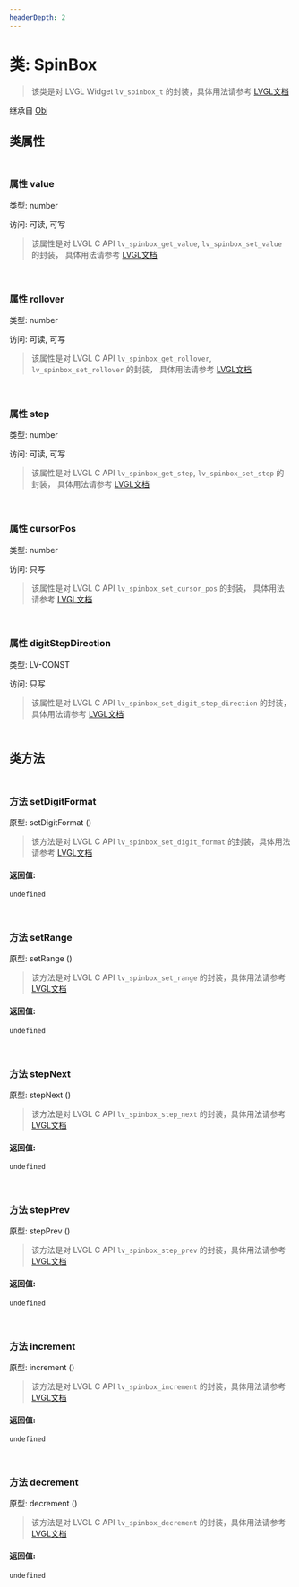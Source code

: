 ```yaml
---
headerDepth: 2
---
```


# 类: SpinBox

> 该类是对 LVGL Widget `lv_spinbox_t` 的封装，具体用法请参考  [LVGL文档](https://docs.lvgl.io/9.0/widgets/spinbox.html)

继承自 [Obj](Obj)


## 类属性

<p style="height: 10px;margin:0px"></p>

### <span class='member-header property'></span> 属性 value

类型: number

访问: 可读, 可写

> 该属性是对 LVGL C API `lv_spinbox_get_value`, `lv_spinbox_set_value` 的封装，
> 具体用法请参考  [LVGL文档](https://docs.lvgl.io/9.0/API/index.html)


<p style="height: 10px;margin:0px"></p>

<p style="height: 10px;margin:0px"></p>

### <span class='member-header property'></span> 属性 rollover

类型: number

访问: 可读, 可写

> 该属性是对 LVGL C API `lv_spinbox_get_rollover`, `lv_spinbox_set_rollover` 的封装，
> 具体用法请参考  [LVGL文档](https://docs.lvgl.io/9.0/API/index.html)


<p style="height: 10px;margin:0px"></p>

<p style="height: 10px;margin:0px"></p>

### <span class='member-header property'></span> 属性 step

类型: number

访问: 可读, 可写

> 该属性是对 LVGL C API `lv_spinbox_get_step`, `lv_spinbox_set_step` 的封装，
> 具体用法请参考  [LVGL文档](https://docs.lvgl.io/9.0/API/index.html)


<p style="height: 10px;margin:0px"></p>

<p style="height: 10px;margin:0px"></p>

### <span class='member-header property'></span> 属性 cursorPos

类型: number

访问: 只写

> 该属性是对 LVGL C API `lv_spinbox_set_cursor_pos` 的封装，
> 具体用法请参考  [LVGL文档](https://docs.lvgl.io/9.0/API/index.html)


<p style="height: 10px;margin:0px"></p>

<p style="height: 10px;margin:0px"></p>

### <span class='member-header property'></span> 属性 digitStepDirection

类型: LV-CONST

访问: 只写

> 该属性是对 LVGL C API `lv_spinbox_set_digit_step_direction` 的封装，
> 具体用法请参考  [LVGL文档](https://docs.lvgl.io/9.0/API/index.html)


<p style="height: 10px;margin:0px"></p>

## 类方法

<p style="height: 10px;margin:0px"></p>

### <span class='member-header function'></span> 方法  setDigitFormat


原型:  setDigitFormat
 ()

> 该方法是对 LVGL C API `lv_spinbox_set_digit_format` 的封装，具体用法请参考 [LVGL文档](https://docs.lvgl.io/9.0/API/index.html)

#### 返回值:

`undefined`

<p style="height: 10px;margin:0px"></p>

<p style="height: 10px;margin:0px"></p>

### <span class='member-header function'></span> 方法  setRange


原型:  setRange
 ()

> 该方法是对 LVGL C API `lv_spinbox_set_range` 的封装，具体用法请参考 [LVGL文档](https://docs.lvgl.io/9.0/API/index.html)

#### 返回值:

`undefined`

<p style="height: 10px;margin:0px"></p>

<p style="height: 10px;margin:0px"></p>

### <span class='member-header function'></span> 方法  stepNext


原型:  stepNext
 ()

> 该方法是对 LVGL C API `lv_spinbox_step_next` 的封装，具体用法请参考 [LVGL文档](https://docs.lvgl.io/9.0/API/index.html)

#### 返回值:

`undefined`

<p style="height: 10px;margin:0px"></p>

<p style="height: 10px;margin:0px"></p>

### <span class='member-header function'></span> 方法  stepPrev


原型:  stepPrev
 ()

> 该方法是对 LVGL C API `lv_spinbox_step_prev` 的封装，具体用法请参考 [LVGL文档](https://docs.lvgl.io/9.0/API/index.html)

#### 返回值:

`undefined`

<p style="height: 10px;margin:0px"></p>

<p style="height: 10px;margin:0px"></p>

### <span class='member-header function'></span> 方法  increment


原型:  increment
 ()

> 该方法是对 LVGL C API `lv_spinbox_increment` 的封装，具体用法请参考 [LVGL文档](https://docs.lvgl.io/9.0/API/index.html)

#### 返回值:

`undefined`

<p style="height: 10px;margin:0px"></p>

<p style="height: 10px;margin:0px"></p>

### <span class='member-header function'></span> 方法  decrement


原型:  decrement
 ()

> 该方法是对 LVGL C API `lv_spinbox_decrement` 的封装，具体用法请参考 [LVGL文档](https://docs.lvgl.io/9.0/API/index.html)

#### 返回值:

`undefined`

<p style="height: 10px;margin:0px"></p>

